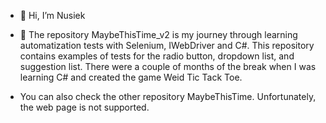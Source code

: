 - 👋 Hi, I’m Nusiek
  
- 🌱 The repository MaybeThisTime_v2 is my journey through learning automatization tests with Selenium, IWebDriver and C#. This repository contains examples of tests for the radio button, dropdown list, and suggestion list. There were a couple of months of the break when I was learning C# and created the game Weid Tic Tack Toe. 

- You can also check the other repository MaybeThisTime. Unfortunately, the web page is not supported.
